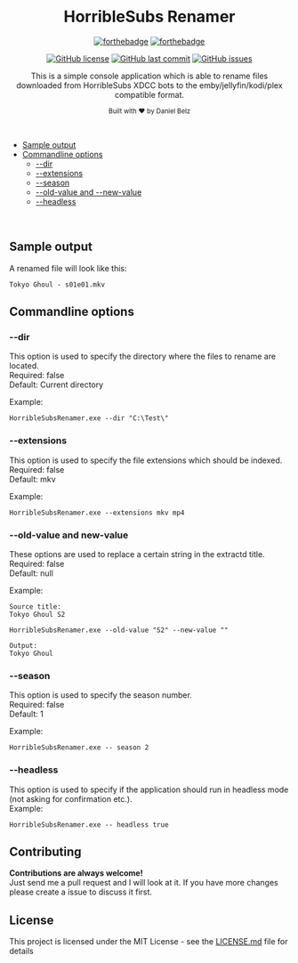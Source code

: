 ﻿﻿<h1 align="center">HorribleSubs Renamer</h1>
<div align="center">

[![forthebadge](https://forthebadge.com/images/badges/made-with-c-sharp.svg)](https://forthebadge.com)
[![forthebadge](https://forthebadge.com/images/badges/built-with-grammas-recipe.svg)](https://forthebadge.com)

[![GitHub license](https://img.shields.io/github/license/dbelz/HorribleSubs-Renamer.svg?longCache=true&style=flat-square)](https://github.com/dbelz/HorribleSubs-Renamer/blob/master/LICENSE.md)
[![GitHub last commit](https://img.shields.io/github/last-commit/dbelz/HorribleSubs-Renamer.svg?longCache=true&style=flat-square)](https://github.com/dbelz/HorribleSubs-Renamer)
[![GitHub issues](https://img.shields.io/github/issues/dbelz/HorribleSubs-Renamer.svg?longCache=true&style=flat-square)](https://github.com/dbelz/HorribleSubs-Renamer/issues)

This is a simple console application which is able to rename files downloaded from HorribleSubs XDCC bots to the emby/jellyfin/kodi/plex compatible format.

<sub>Built with ❤︎ by Daniel Belz</sub>
</div><br>

* [Sample output](#sample-output)
* [Commandline options](#commandline-options)
    * [--dir](#--dir)
	* [--extensions](#--extensions)
	* [--season](#--season)
	* [--old-value and --new-value](#--new-value-and---old-valu)
    * [--headless](#--headless)

<br>

## Sample output
A renamed file will look like this:
```
Tokyo Ghoul - s01e01.mkv
```

## Commandline options

### --dir
This option is used to specify the directory where the files to rename are located.  
Required: false  
Default: Current directory  

Example:  
```
HorribleSubsRenamer.exe --dir "C:\Test\"
```

### --extensions
This option is used to specify the file extensions which should be indexed.  
Required: false  
Default: mkv  

Example:  
```
HorribleSubsRenamer.exe --extensions mkv mp4
```

### --old-value and new-value
These options are used to replace a certain string in the extractd title.  
Required: false  
Default: null  

Example:  
```
Source title:
Tokyo Ghoul S2

HorribleSubsRenamer.exe --old-value "S2" --new-value ""

Output:
Tokyo Ghoul
```

### --season
This option is used to specify the season number.  
Required: false  
Default: 1  

Example:  
```
HorribleSubsRenamer.exe -- season 2
```

### --headless
This option is used to specify if the application should run in headless mode (not asking for confirmation etc.).  
Example:  
```
HorribleSubsRenamer.exe -- headless true
```

## Contributing

__Contributions are always welcome!__  
Just send me a pull request and I will look at it. If you have more changes please create a issue to discuss it first.

## License

This project is licensed under the MIT License - see the [LICENSE.md](LICENSE.md) file for details
